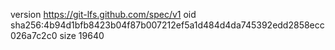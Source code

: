 version https://git-lfs.github.com/spec/v1
oid sha256:4b94d1bfb8423b04f87b007212ef5a1d484d4da745392edd2858ecc026a7c2c0
size 19640
